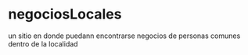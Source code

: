 # negociosLocales
un sitio en donde puedann encontrarse negocios de personas comunes dentro de la localidad
